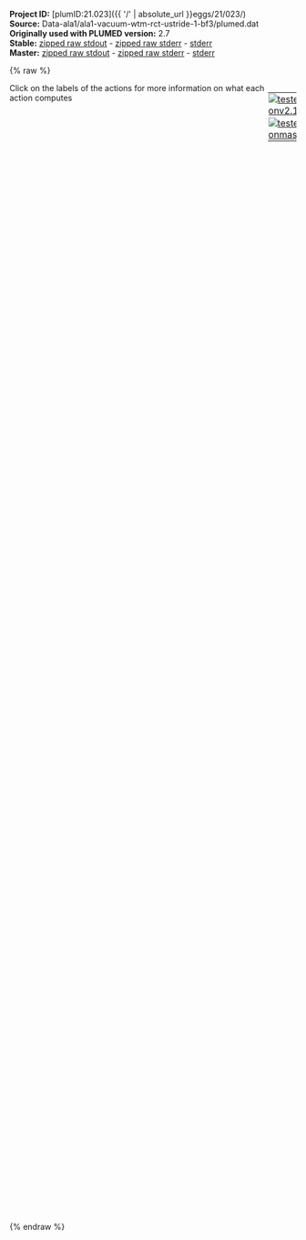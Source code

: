 **Project ID:** [plumID:21.023]({{ '/' | absolute_url }}eggs/21/023/)  
**Source:** Data-ala1/ala1-vacuum-wtm-rct-ustride-1-bf3/plumed.dat  
**Originally used with PLUMED version:** 2.7  
**Stable:** [zipped raw stdout](plumed.dat.plumed.stdout.txt.zip) - [zipped raw stderr](plumed.dat.plumed.stderr.txt.zip) - [stderr](plumed.dat.plumed.stderr)  
**Master:** [zipped raw stdout](plumed.dat.plumed_master.stdout.txt.zip) - [zipped raw stderr](plumed.dat.plumed_master.stderr.txt.zip) - [stderr](plumed.dat.plumed_master.stderr)  

{% raw %}
<div style="width: 100%; float:left">
<div style="width: 90%; float:left" id="value_details_data/Data-ala1/ala1-vacuum-wtm-rct-ustride-1-bf3/plumed.dat"> Click on the labels of the actions for more information on what each action computes </div>
<div style="width: 10%; float:left"><table><tr><td style="padding:1px"><a href="plumed.dat.plumed.stderr"><img src="https://img.shields.io/badge/v2.10-passing-green.svg" alt="tested onv2.10" /></a></td></tr><tr><td style="padding:1px"><a href="plumed.dat.plumed_master.stderr"><img src="https://img.shields.io/badge/master-passing-green.svg" alt="tested onmaster" /></a></td></tr></table></div></div>
<pre style="width=97%;">
<b name="data/Data-ala1/ala1-vacuum-wtm-rct-ustride-1-bf3/plumed.datenergy" onclick='showPath("data/Data-ala1/ala1-vacuum-wtm-rct-ustride-1-bf3/plumed.dat","data/Data-ala1/ala1-vacuum-wtm-rct-ustride-1-bf3/plumed.datenergy","data/Data-ala1/ala1-vacuum-wtm-rct-ustride-1-bf3/plumed.datenergy","black")'>energy</b><span style="display:none;" id="data/Data-ala1/ala1-vacuum-wtm-rct-ustride-1-bf3/plumed.datenergy">The ENERGY action with label <b>energy</b> calculates the following quantities:<table  align="center" frame="void" width="95%" cellpadding="5%"><tr><td width="5%"><b> Quantity </b>  </td><td width="5%"><b> Type </b>  </td><td><b> Description </b> </td></tr><tr><td width="5%">energy</td><td width="5%"><font color="black">scalar</font></td><td>the internal energy</td></tr></table></span>:   <span class="plumedtooltip" style="color:green">ENERGY<span class="right">Calculate the total potential energy of the simulation box. <a href="https://www.plumed.org/doc-master/user-doc/html/_e_n_e_r_g_y.html" style="color:green">More details</a><i></i></span></span>
<b name="data/Data-ala1/ala1-vacuum-wtm-rct-ustride-1-bf3/plumed.datphi" onclick='showPath("data/Data-ala1/ala1-vacuum-wtm-rct-ustride-1-bf3/plumed.dat","data/Data-ala1/ala1-vacuum-wtm-rct-ustride-1-bf3/plumed.datphi","data/Data-ala1/ala1-vacuum-wtm-rct-ustride-1-bf3/plumed.datphi","black")'>phi</b><span style="display:none;" id="data/Data-ala1/ala1-vacuum-wtm-rct-ustride-1-bf3/plumed.datphi">The TORSION action with label <b>phi</b> calculates the following quantities:<table  align="center" frame="void" width="95%" cellpadding="5%"><tr><td width="5%"><b> Quantity </b>  </td><td width="5%"><b> Type </b>  </td><td><b> Description </b> </td></tr><tr><td width="5%">phi</td><td width="5%"><font color="black">scalar</font></td><td>the TORSION involving these atoms</td></tr></table></span>:      <span class="plumedtooltip" style="color:green">TORSION<span class="right">Calculate a torsional angle. <a href="https://www.plumed.org/doc-master/user-doc/html/_t_o_r_s_i_o_n.html" style="color:green">More details</a><i></i></span></span> <span class="plumedtooltip">ATOMS<span class="right">the four atoms involved in the torsional angle<i></i></span></span>=5,7,9,15    <span class="plumedtooltip">NOPBC<span class="right"> ignore the periodic boundary conditions when calculating distances<i></i></span></span>
<b name="data/Data-ala1/ala1-vacuum-wtm-rct-ustride-1-bf3/plumed.datpsi" onclick='showPath("data/Data-ala1/ala1-vacuum-wtm-rct-ustride-1-bf3/plumed.dat","data/Data-ala1/ala1-vacuum-wtm-rct-ustride-1-bf3/plumed.datpsi","data/Data-ala1/ala1-vacuum-wtm-rct-ustride-1-bf3/plumed.datpsi","black")'>psi</b><span style="display:none;" id="data/Data-ala1/ala1-vacuum-wtm-rct-ustride-1-bf3/plumed.datpsi">The TORSION action with label <b>psi</b> calculates the following quantities:<table  align="center" frame="void" width="95%" cellpadding="5%"><tr><td width="5%"><b> Quantity </b>  </td><td width="5%"><b> Type </b>  </td><td><b> Description </b> </td></tr><tr><td width="5%">psi</td><td width="5%"><font color="black">scalar</font></td><td>the TORSION involving these atoms</td></tr></table></span>:      <span class="plumedtooltip" style="color:green">TORSION<span class="right">Calculate a torsional angle. <a href="https://www.plumed.org/doc-master/user-doc/html/_t_o_r_s_i_o_n.html" style="color:green">More details</a><i></i></span></span> <span class="plumedtooltip">ATOMS<span class="right">the four atoms involved in the torsional angle<i></i></span></span>=7,9,15,17   <span class="plumedtooltip">NOPBC<span class="right"> ignore the periodic boundary conditions when calculating distances<i></i></span></span>
<b name="data/Data-ala1/ala1-vacuum-wtm-rct-ustride-1-bf3/plumed.dattheta" onclick='showPath("data/Data-ala1/ala1-vacuum-wtm-rct-ustride-1-bf3/plumed.dat","data/Data-ala1/ala1-vacuum-wtm-rct-ustride-1-bf3/plumed.dattheta","data/Data-ala1/ala1-vacuum-wtm-rct-ustride-1-bf3/plumed.dattheta","black")'>theta</b><span style="display:none;" id="data/Data-ala1/ala1-vacuum-wtm-rct-ustride-1-bf3/plumed.dattheta">The TORSION action with label <b>theta</b> calculates the following quantities:<table  align="center" frame="void" width="95%" cellpadding="5%"><tr><td width="5%"><b> Quantity </b>  </td><td width="5%"><b> Type </b>  </td><td><b> Description </b> </td></tr><tr><td width="5%">theta</td><td width="5%"><font color="black">scalar</font></td><td>the TORSION involving these atoms</td></tr></table></span>:    <span class="plumedtooltip" style="color:green">TORSION<span class="right">Calculate a torsional angle. <a href="https://www.plumed.org/doc-master/user-doc/html/_t_o_r_s_i_o_n.html" style="color:green">More details</a><i></i></span></span> <span class="plumedtooltip">ATOMS<span class="right">the four atoms involved in the torsional angle<i></i></span></span>=6,5,7,9     <span class="plumedtooltip">NOPBC<span class="right"> ignore the periodic boundary conditions when calculating distances<i></i></span></span>
<b name="data/Data-ala1/ala1-vacuum-wtm-rct-ustride-1-bf3/plumed.datd1" onclick='showPath("data/Data-ala1/ala1-vacuum-wtm-rct-ustride-1-bf3/plumed.dat","data/Data-ala1/ala1-vacuum-wtm-rct-ustride-1-bf3/plumed.datd1","data/Data-ala1/ala1-vacuum-wtm-rct-ustride-1-bf3/plumed.datd1","black")'>d1</b><span style="display:none;" id="data/Data-ala1/ala1-vacuum-wtm-rct-ustride-1-bf3/plumed.datd1">The DISTANCE action with label <b>d1</b> calculates the following quantities:<table  align="center" frame="void" width="95%" cellpadding="5%"><tr><td width="5%"><b> Quantity </b>  </td><td width="5%"><b> Type </b>  </td><td><b> Description </b> </td></tr><tr><td width="5%">d1</td><td width="5%"><font color="black">scalar</font></td><td>the DISTANCE between this pair of atoms</td></tr></table></span>:       <span class="plumedtooltip" style="color:green">DISTANCE<span class="right">Calculate the distance between a pair of atoms. <a href="https://www.plumed.org/doc-master/user-doc/html/_d_i_s_t_a_n_c_e.html" style="color:green">More details</a><i></i></span></span> <span class="plumedtooltip">ATOMS<span class="right">the pair of atom that we are calculating the distance between<i></i></span></span>=2,5        <span class="plumedtooltip">NOPBC<span class="right"> ignore the periodic boundary conditions when calculating distances<i></i></span></span>
<b name="data/Data-ala1/ala1-vacuum-wtm-rct-ustride-1-bf3/plumed.datd2" onclick='showPath("data/Data-ala1/ala1-vacuum-wtm-rct-ustride-1-bf3/plumed.dat","data/Data-ala1/ala1-vacuum-wtm-rct-ustride-1-bf3/plumed.datd2","data/Data-ala1/ala1-vacuum-wtm-rct-ustride-1-bf3/plumed.datd2","black")'>d2</b><span style="display:none;" id="data/Data-ala1/ala1-vacuum-wtm-rct-ustride-1-bf3/plumed.datd2">The DISTANCE action with label <b>d2</b> calculates the following quantities:<table  align="center" frame="void" width="95%" cellpadding="5%"><tr><td width="5%"><b> Quantity </b>  </td><td width="5%"><b> Type </b>  </td><td><b> Description </b> </td></tr><tr><td width="5%">d2</td><td width="5%"><font color="black">scalar</font></td><td>the DISTANCE between this pair of atoms</td></tr></table></span>:       <span class="plumedtooltip" style="color:green">DISTANCE<span class="right">Calculate the distance between a pair of atoms. <a href="https://www.plumed.org/doc-master/user-doc/html/_d_i_s_t_a_n_c_e.html" style="color:green">More details</a><i></i></span></span> <span class="plumedtooltip">ATOMS<span class="right">the pair of atom that we are calculating the distance between<i></i></span></span>=2,6        <span class="plumedtooltip">NOPBC<span class="right"> ignore the periodic boundary conditions when calculating distances<i></i></span></span>
<b name="data/Data-ala1/ala1-vacuum-wtm-rct-ustride-1-bf3/plumed.datd3" onclick='showPath("data/Data-ala1/ala1-vacuum-wtm-rct-ustride-1-bf3/plumed.dat","data/Data-ala1/ala1-vacuum-wtm-rct-ustride-1-bf3/plumed.datd3","data/Data-ala1/ala1-vacuum-wtm-rct-ustride-1-bf3/plumed.datd3","black")'>d3</b><span style="display:none;" id="data/Data-ala1/ala1-vacuum-wtm-rct-ustride-1-bf3/plumed.datd3">The DISTANCE action with label <b>d3</b> calculates the following quantities:<table  align="center" frame="void" width="95%" cellpadding="5%"><tr><td width="5%"><b> Quantity </b>  </td><td width="5%"><b> Type </b>  </td><td><b> Description </b> </td></tr><tr><td width="5%">d3</td><td width="5%"><font color="black">scalar</font></td><td>the DISTANCE between this pair of atoms</td></tr></table></span>:       <span class="plumedtooltip" style="color:green">DISTANCE<span class="right">Calculate the distance between a pair of atoms. <a href="https://www.plumed.org/doc-master/user-doc/html/_d_i_s_t_a_n_c_e.html" style="color:green">More details</a><i></i></span></span> <span class="plumedtooltip">ATOMS<span class="right">the pair of atom that we are calculating the distance between<i></i></span></span>=2,7        <span class="plumedtooltip">NOPBC<span class="right"> ignore the periodic boundary conditions when calculating distances<i></i></span></span>
<b name="data/Data-ala1/ala1-vacuum-wtm-rct-ustride-1-bf3/plumed.datd4" onclick='showPath("data/Data-ala1/ala1-vacuum-wtm-rct-ustride-1-bf3/plumed.dat","data/Data-ala1/ala1-vacuum-wtm-rct-ustride-1-bf3/plumed.datd4","data/Data-ala1/ala1-vacuum-wtm-rct-ustride-1-bf3/plumed.datd4","black")'>d4</b><span style="display:none;" id="data/Data-ala1/ala1-vacuum-wtm-rct-ustride-1-bf3/plumed.datd4">The DISTANCE action with label <b>d4</b> calculates the following quantities:<table  align="center" frame="void" width="95%" cellpadding="5%"><tr><td width="5%"><b> Quantity </b>  </td><td width="5%"><b> Type </b>  </td><td><b> Description </b> </td></tr><tr><td width="5%">d4</td><td width="5%"><font color="black">scalar</font></td><td>the DISTANCE between this pair of atoms</td></tr></table></span>:       <span class="plumedtooltip" style="color:green">DISTANCE<span class="right">Calculate the distance between a pair of atoms. <a href="https://www.plumed.org/doc-master/user-doc/html/_d_i_s_t_a_n_c_e.html" style="color:green">More details</a><i></i></span></span> <span class="plumedtooltip">ATOMS<span class="right">the pair of atom that we are calculating the distance between<i></i></span></span>=2,9        <span class="plumedtooltip">NOPBC<span class="right"> ignore the periodic boundary conditions when calculating distances<i></i></span></span>
<b name="data/Data-ala1/ala1-vacuum-wtm-rct-ustride-1-bf3/plumed.datd5" onclick='showPath("data/Data-ala1/ala1-vacuum-wtm-rct-ustride-1-bf3/plumed.dat","data/Data-ala1/ala1-vacuum-wtm-rct-ustride-1-bf3/plumed.datd5","data/Data-ala1/ala1-vacuum-wtm-rct-ustride-1-bf3/plumed.datd5","black")'>d5</b><span style="display:none;" id="data/Data-ala1/ala1-vacuum-wtm-rct-ustride-1-bf3/plumed.datd5">The DISTANCE action with label <b>d5</b> calculates the following quantities:<table  align="center" frame="void" width="95%" cellpadding="5%"><tr><td width="5%"><b> Quantity </b>  </td><td width="5%"><b> Type </b>  </td><td><b> Description </b> </td></tr><tr><td width="5%">d5</td><td width="5%"><font color="black">scalar</font></td><td>the DISTANCE between this pair of atoms</td></tr></table></span>:       <span class="plumedtooltip" style="color:green">DISTANCE<span class="right">Calculate the distance between a pair of atoms. <a href="https://www.plumed.org/doc-master/user-doc/html/_d_i_s_t_a_n_c_e.html" style="color:green">More details</a><i></i></span></span> <span class="plumedtooltip">ATOMS<span class="right">the pair of atom that we are calculating the distance between<i></i></span></span>=2,11       <span class="plumedtooltip">NOPBC<span class="right"> ignore the periodic boundary conditions when calculating distances<i></i></span></span>
<b name="data/Data-ala1/ala1-vacuum-wtm-rct-ustride-1-bf3/plumed.datd6" onclick='showPath("data/Data-ala1/ala1-vacuum-wtm-rct-ustride-1-bf3/plumed.dat","data/Data-ala1/ala1-vacuum-wtm-rct-ustride-1-bf3/plumed.datd6","data/Data-ala1/ala1-vacuum-wtm-rct-ustride-1-bf3/plumed.datd6","black")'>d6</b><span style="display:none;" id="data/Data-ala1/ala1-vacuum-wtm-rct-ustride-1-bf3/plumed.datd6">The DISTANCE action with label <b>d6</b> calculates the following quantities:<table  align="center" frame="void" width="95%" cellpadding="5%"><tr><td width="5%"><b> Quantity </b>  </td><td width="5%"><b> Type </b>  </td><td><b> Description </b> </td></tr><tr><td width="5%">d6</td><td width="5%"><font color="black">scalar</font></td><td>the DISTANCE between this pair of atoms</td></tr></table></span>:       <span class="plumedtooltip" style="color:green">DISTANCE<span class="right">Calculate the distance between a pair of atoms. <a href="https://www.plumed.org/doc-master/user-doc/html/_d_i_s_t_a_n_c_e.html" style="color:green">More details</a><i></i></span></span> <span class="plumedtooltip">ATOMS<span class="right">the pair of atom that we are calculating the distance between<i></i></span></span>=2,15       <span class="plumedtooltip">NOPBC<span class="right"> ignore the periodic boundary conditions when calculating distances<i></i></span></span>
<b name="data/Data-ala1/ala1-vacuum-wtm-rct-ustride-1-bf3/plumed.datd7" onclick='showPath("data/Data-ala1/ala1-vacuum-wtm-rct-ustride-1-bf3/plumed.dat","data/Data-ala1/ala1-vacuum-wtm-rct-ustride-1-bf3/plumed.datd7","data/Data-ala1/ala1-vacuum-wtm-rct-ustride-1-bf3/plumed.datd7","black")'>d7</b><span style="display:none;" id="data/Data-ala1/ala1-vacuum-wtm-rct-ustride-1-bf3/plumed.datd7">The DISTANCE action with label <b>d7</b> calculates the following quantities:<table  align="center" frame="void" width="95%" cellpadding="5%"><tr><td width="5%"><b> Quantity </b>  </td><td width="5%"><b> Type </b>  </td><td><b> Description </b> </td></tr><tr><td width="5%">d7</td><td width="5%"><font color="black">scalar</font></td><td>the DISTANCE between this pair of atoms</td></tr></table></span>:       <span class="plumedtooltip" style="color:green">DISTANCE<span class="right">Calculate the distance between a pair of atoms. <a href="https://www.plumed.org/doc-master/user-doc/html/_d_i_s_t_a_n_c_e.html" style="color:green">More details</a><i></i></span></span> <span class="plumedtooltip">ATOMS<span class="right">the pair of atom that we are calculating the distance between<i></i></span></span>=2,16       <span class="plumedtooltip">NOPBC<span class="right"> ignore the periodic boundary conditions when calculating distances<i></i></span></span>
<b name="data/Data-ala1/ala1-vacuum-wtm-rct-ustride-1-bf3/plumed.datd8" onclick='showPath("data/Data-ala1/ala1-vacuum-wtm-rct-ustride-1-bf3/plumed.dat","data/Data-ala1/ala1-vacuum-wtm-rct-ustride-1-bf3/plumed.datd8","data/Data-ala1/ala1-vacuum-wtm-rct-ustride-1-bf3/plumed.datd8","black")'>d8</b><span style="display:none;" id="data/Data-ala1/ala1-vacuum-wtm-rct-ustride-1-bf3/plumed.datd8">The DISTANCE action with label <b>d8</b> calculates the following quantities:<table  align="center" frame="void" width="95%" cellpadding="5%"><tr><td width="5%"><b> Quantity </b>  </td><td width="5%"><b> Type </b>  </td><td><b> Description </b> </td></tr><tr><td width="5%">d8</td><td width="5%"><font color="black">scalar</font></td><td>the DISTANCE between this pair of atoms</td></tr></table></span>:       <span class="plumedtooltip" style="color:green">DISTANCE<span class="right">Calculate the distance between a pair of atoms. <a href="https://www.plumed.org/doc-master/user-doc/html/_d_i_s_t_a_n_c_e.html" style="color:green">More details</a><i></i></span></span> <span class="plumedtooltip">ATOMS<span class="right">the pair of atom that we are calculating the distance between<i></i></span></span>=2,17       <span class="plumedtooltip">NOPBC<span class="right"> ignore the periodic boundary conditions when calculating distances<i></i></span></span>
<b name="data/Data-ala1/ala1-vacuum-wtm-rct-ustride-1-bf3/plumed.datd9" onclick='showPath("data/Data-ala1/ala1-vacuum-wtm-rct-ustride-1-bf3/plumed.dat","data/Data-ala1/ala1-vacuum-wtm-rct-ustride-1-bf3/plumed.datd9","data/Data-ala1/ala1-vacuum-wtm-rct-ustride-1-bf3/plumed.datd9","black")'>d9</b><span style="display:none;" id="data/Data-ala1/ala1-vacuum-wtm-rct-ustride-1-bf3/plumed.datd9">The DISTANCE action with label <b>d9</b> calculates the following quantities:<table  align="center" frame="void" width="95%" cellpadding="5%"><tr><td width="5%"><b> Quantity </b>  </td><td width="5%"><b> Type </b>  </td><td><b> Description </b> </td></tr><tr><td width="5%">d9</td><td width="5%"><font color="black">scalar</font></td><td>the DISTANCE between this pair of atoms</td></tr></table></span>:       <span class="plumedtooltip" style="color:green">DISTANCE<span class="right">Calculate the distance between a pair of atoms. <a href="https://www.plumed.org/doc-master/user-doc/html/_d_i_s_t_a_n_c_e.html" style="color:green">More details</a><i></i></span></span> <span class="plumedtooltip">ATOMS<span class="right">the pair of atom that we are calculating the distance between<i></i></span></span>=2,19       <span class="plumedtooltip">NOPBC<span class="right"> ignore the periodic boundary conditions when calculating distances<i></i></span></span>
<b name="data/Data-ala1/ala1-vacuum-wtm-rct-ustride-1-bf3/plumed.datd10" onclick='showPath("data/Data-ala1/ala1-vacuum-wtm-rct-ustride-1-bf3/plumed.dat","data/Data-ala1/ala1-vacuum-wtm-rct-ustride-1-bf3/plumed.datd10","data/Data-ala1/ala1-vacuum-wtm-rct-ustride-1-bf3/plumed.datd10","black")'>d10</b><span style="display:none;" id="data/Data-ala1/ala1-vacuum-wtm-rct-ustride-1-bf3/plumed.datd10">The DISTANCE action with label <b>d10</b> calculates the following quantities:<table  align="center" frame="void" width="95%" cellpadding="5%"><tr><td width="5%"><b> Quantity </b>  </td><td width="5%"><b> Type </b>  </td><td><b> Description </b> </td></tr><tr><td width="5%">d10</td><td width="5%"><font color="black">scalar</font></td><td>the DISTANCE between this pair of atoms</td></tr></table></span>:      <span class="plumedtooltip" style="color:green">DISTANCE<span class="right">Calculate the distance between a pair of atoms. <a href="https://www.plumed.org/doc-master/user-doc/html/_d_i_s_t_a_n_c_e.html" style="color:green">More details</a><i></i></span></span> <span class="plumedtooltip">ATOMS<span class="right">the pair of atom that we are calculating the distance between<i></i></span></span>=5,6        <span class="plumedtooltip">NOPBC<span class="right"> ignore the periodic boundary conditions when calculating distances<i></i></span></span>
<b name="data/Data-ala1/ala1-vacuum-wtm-rct-ustride-1-bf3/plumed.datd11" onclick='showPath("data/Data-ala1/ala1-vacuum-wtm-rct-ustride-1-bf3/plumed.dat","data/Data-ala1/ala1-vacuum-wtm-rct-ustride-1-bf3/plumed.datd11","data/Data-ala1/ala1-vacuum-wtm-rct-ustride-1-bf3/plumed.datd11","black")'>d11</b><span style="display:none;" id="data/Data-ala1/ala1-vacuum-wtm-rct-ustride-1-bf3/plumed.datd11">The DISTANCE action with label <b>d11</b> calculates the following quantities:<table  align="center" frame="void" width="95%" cellpadding="5%"><tr><td width="5%"><b> Quantity </b>  </td><td width="5%"><b> Type </b>  </td><td><b> Description </b> </td></tr><tr><td width="5%">d11</td><td width="5%"><font color="black">scalar</font></td><td>the DISTANCE between this pair of atoms</td></tr></table></span>:      <span class="plumedtooltip" style="color:green">DISTANCE<span class="right">Calculate the distance between a pair of atoms. <a href="https://www.plumed.org/doc-master/user-doc/html/_d_i_s_t_a_n_c_e.html" style="color:green">More details</a><i></i></span></span> <span class="plumedtooltip">ATOMS<span class="right">the pair of atom that we are calculating the distance between<i></i></span></span>=5,7        <span class="plumedtooltip">NOPBC<span class="right"> ignore the periodic boundary conditions when calculating distances<i></i></span></span>
<b name="data/Data-ala1/ala1-vacuum-wtm-rct-ustride-1-bf3/plumed.datd12" onclick='showPath("data/Data-ala1/ala1-vacuum-wtm-rct-ustride-1-bf3/plumed.dat","data/Data-ala1/ala1-vacuum-wtm-rct-ustride-1-bf3/plumed.datd12","data/Data-ala1/ala1-vacuum-wtm-rct-ustride-1-bf3/plumed.datd12","black")'>d12</b><span style="display:none;" id="data/Data-ala1/ala1-vacuum-wtm-rct-ustride-1-bf3/plumed.datd12">The DISTANCE action with label <b>d12</b> calculates the following quantities:<table  align="center" frame="void" width="95%" cellpadding="5%"><tr><td width="5%"><b> Quantity </b>  </td><td width="5%"><b> Type </b>  </td><td><b> Description </b> </td></tr><tr><td width="5%">d12</td><td width="5%"><font color="black">scalar</font></td><td>the DISTANCE between this pair of atoms</td></tr></table></span>:      <span class="plumedtooltip" style="color:green">DISTANCE<span class="right">Calculate the distance between a pair of atoms. <a href="https://www.plumed.org/doc-master/user-doc/html/_d_i_s_t_a_n_c_e.html" style="color:green">More details</a><i></i></span></span> <span class="plumedtooltip">ATOMS<span class="right">the pair of atom that we are calculating the distance between<i></i></span></span>=5,9        <span class="plumedtooltip">NOPBC<span class="right"> ignore the periodic boundary conditions when calculating distances<i></i></span></span>
<b name="data/Data-ala1/ala1-vacuum-wtm-rct-ustride-1-bf3/plumed.datd13" onclick='showPath("data/Data-ala1/ala1-vacuum-wtm-rct-ustride-1-bf3/plumed.dat","data/Data-ala1/ala1-vacuum-wtm-rct-ustride-1-bf3/plumed.datd13","data/Data-ala1/ala1-vacuum-wtm-rct-ustride-1-bf3/plumed.datd13","black")'>d13</b><span style="display:none;" id="data/Data-ala1/ala1-vacuum-wtm-rct-ustride-1-bf3/plumed.datd13">The DISTANCE action with label <b>d13</b> calculates the following quantities:<table  align="center" frame="void" width="95%" cellpadding="5%"><tr><td width="5%"><b> Quantity </b>  </td><td width="5%"><b> Type </b>  </td><td><b> Description </b> </td></tr><tr><td width="5%">d13</td><td width="5%"><font color="black">scalar</font></td><td>the DISTANCE between this pair of atoms</td></tr></table></span>:      <span class="plumedtooltip" style="color:green">DISTANCE<span class="right">Calculate the distance between a pair of atoms. <a href="https://www.plumed.org/doc-master/user-doc/html/_d_i_s_t_a_n_c_e.html" style="color:green">More details</a><i></i></span></span> <span class="plumedtooltip">ATOMS<span class="right">the pair of atom that we are calculating the distance between<i></i></span></span>=5,11       <span class="plumedtooltip">NOPBC<span class="right"> ignore the periodic boundary conditions when calculating distances<i></i></span></span>
<b name="data/Data-ala1/ala1-vacuum-wtm-rct-ustride-1-bf3/plumed.datd14" onclick='showPath("data/Data-ala1/ala1-vacuum-wtm-rct-ustride-1-bf3/plumed.dat","data/Data-ala1/ala1-vacuum-wtm-rct-ustride-1-bf3/plumed.datd14","data/Data-ala1/ala1-vacuum-wtm-rct-ustride-1-bf3/plumed.datd14","black")'>d14</b><span style="display:none;" id="data/Data-ala1/ala1-vacuum-wtm-rct-ustride-1-bf3/plumed.datd14">The DISTANCE action with label <b>d14</b> calculates the following quantities:<table  align="center" frame="void" width="95%" cellpadding="5%"><tr><td width="5%"><b> Quantity </b>  </td><td width="5%"><b> Type </b>  </td><td><b> Description </b> </td></tr><tr><td width="5%">d14</td><td width="5%"><font color="black">scalar</font></td><td>the DISTANCE between this pair of atoms</td></tr></table></span>:      <span class="plumedtooltip" style="color:green">DISTANCE<span class="right">Calculate the distance between a pair of atoms. <a href="https://www.plumed.org/doc-master/user-doc/html/_d_i_s_t_a_n_c_e.html" style="color:green">More details</a><i></i></span></span> <span class="plumedtooltip">ATOMS<span class="right">the pair of atom that we are calculating the distance between<i></i></span></span>=5,15       <span class="plumedtooltip">NOPBC<span class="right"> ignore the periodic boundary conditions when calculating distances<i></i></span></span>
<b name="data/Data-ala1/ala1-vacuum-wtm-rct-ustride-1-bf3/plumed.datd15" onclick='showPath("data/Data-ala1/ala1-vacuum-wtm-rct-ustride-1-bf3/plumed.dat","data/Data-ala1/ala1-vacuum-wtm-rct-ustride-1-bf3/plumed.datd15","data/Data-ala1/ala1-vacuum-wtm-rct-ustride-1-bf3/plumed.datd15","black")'>d15</b><span style="display:none;" id="data/Data-ala1/ala1-vacuum-wtm-rct-ustride-1-bf3/plumed.datd15">The DISTANCE action with label <b>d15</b> calculates the following quantities:<table  align="center" frame="void" width="95%" cellpadding="5%"><tr><td width="5%"><b> Quantity </b>  </td><td width="5%"><b> Type </b>  </td><td><b> Description </b> </td></tr><tr><td width="5%">d15</td><td width="5%"><font color="black">scalar</font></td><td>the DISTANCE between this pair of atoms</td></tr></table></span>:      <span class="plumedtooltip" style="color:green">DISTANCE<span class="right">Calculate the distance between a pair of atoms. <a href="https://www.plumed.org/doc-master/user-doc/html/_d_i_s_t_a_n_c_e.html" style="color:green">More details</a><i></i></span></span> <span class="plumedtooltip">ATOMS<span class="right">the pair of atom that we are calculating the distance between<i></i></span></span>=5,16       <span class="plumedtooltip">NOPBC<span class="right"> ignore the periodic boundary conditions when calculating distances<i></i></span></span>
<b name="data/Data-ala1/ala1-vacuum-wtm-rct-ustride-1-bf3/plumed.datd16" onclick='showPath("data/Data-ala1/ala1-vacuum-wtm-rct-ustride-1-bf3/plumed.dat","data/Data-ala1/ala1-vacuum-wtm-rct-ustride-1-bf3/plumed.datd16","data/Data-ala1/ala1-vacuum-wtm-rct-ustride-1-bf3/plumed.datd16","black")'>d16</b><span style="display:none;" id="data/Data-ala1/ala1-vacuum-wtm-rct-ustride-1-bf3/plumed.datd16">The DISTANCE action with label <b>d16</b> calculates the following quantities:<table  align="center" frame="void" width="95%" cellpadding="5%"><tr><td width="5%"><b> Quantity </b>  </td><td width="5%"><b> Type </b>  </td><td><b> Description </b> </td></tr><tr><td width="5%">d16</td><td width="5%"><font color="black">scalar</font></td><td>the DISTANCE between this pair of atoms</td></tr></table></span>:      <span class="plumedtooltip" style="color:green">DISTANCE<span class="right">Calculate the distance between a pair of atoms. <a href="https://www.plumed.org/doc-master/user-doc/html/_d_i_s_t_a_n_c_e.html" style="color:green">More details</a><i></i></span></span> <span class="plumedtooltip">ATOMS<span class="right">the pair of atom that we are calculating the distance between<i></i></span></span>=5,17       <span class="plumedtooltip">NOPBC<span class="right"> ignore the periodic boundary conditions when calculating distances<i></i></span></span>
<b name="data/Data-ala1/ala1-vacuum-wtm-rct-ustride-1-bf3/plumed.datd17" onclick='showPath("data/Data-ala1/ala1-vacuum-wtm-rct-ustride-1-bf3/plumed.dat","data/Data-ala1/ala1-vacuum-wtm-rct-ustride-1-bf3/plumed.datd17","data/Data-ala1/ala1-vacuum-wtm-rct-ustride-1-bf3/plumed.datd17","black")'>d17</b><span style="display:none;" id="data/Data-ala1/ala1-vacuum-wtm-rct-ustride-1-bf3/plumed.datd17">The DISTANCE action with label <b>d17</b> calculates the following quantities:<table  align="center" frame="void" width="95%" cellpadding="5%"><tr><td width="5%"><b> Quantity </b>  </td><td width="5%"><b> Type </b>  </td><td><b> Description </b> </td></tr><tr><td width="5%">d17</td><td width="5%"><font color="black">scalar</font></td><td>the DISTANCE between this pair of atoms</td></tr></table></span>:      <span class="plumedtooltip" style="color:green">DISTANCE<span class="right">Calculate the distance between a pair of atoms. <a href="https://www.plumed.org/doc-master/user-doc/html/_d_i_s_t_a_n_c_e.html" style="color:green">More details</a><i></i></span></span> <span class="plumedtooltip">ATOMS<span class="right">the pair of atom that we are calculating the distance between<i></i></span></span>=5,19       <span class="plumedtooltip">NOPBC<span class="right"> ignore the periodic boundary conditions when calculating distances<i></i></span></span>
<b name="data/Data-ala1/ala1-vacuum-wtm-rct-ustride-1-bf3/plumed.datd18" onclick='showPath("data/Data-ala1/ala1-vacuum-wtm-rct-ustride-1-bf3/plumed.dat","data/Data-ala1/ala1-vacuum-wtm-rct-ustride-1-bf3/plumed.datd18","data/Data-ala1/ala1-vacuum-wtm-rct-ustride-1-bf3/plumed.datd18","black")'>d18</b><span style="display:none;" id="data/Data-ala1/ala1-vacuum-wtm-rct-ustride-1-bf3/plumed.datd18">The DISTANCE action with label <b>d18</b> calculates the following quantities:<table  align="center" frame="void" width="95%" cellpadding="5%"><tr><td width="5%"><b> Quantity </b>  </td><td width="5%"><b> Type </b>  </td><td><b> Description </b> </td></tr><tr><td width="5%">d18</td><td width="5%"><font color="black">scalar</font></td><td>the DISTANCE between this pair of atoms</td></tr></table></span>:      <span class="plumedtooltip" style="color:green">DISTANCE<span class="right">Calculate the distance between a pair of atoms. <a href="https://www.plumed.org/doc-master/user-doc/html/_d_i_s_t_a_n_c_e.html" style="color:green">More details</a><i></i></span></span> <span class="plumedtooltip">ATOMS<span class="right">the pair of atom that we are calculating the distance between<i></i></span></span>=6,7        <span class="plumedtooltip">NOPBC<span class="right"> ignore the periodic boundary conditions when calculating distances<i></i></span></span>
<b name="data/Data-ala1/ala1-vacuum-wtm-rct-ustride-1-bf3/plumed.datd19" onclick='showPath("data/Data-ala1/ala1-vacuum-wtm-rct-ustride-1-bf3/plumed.dat","data/Data-ala1/ala1-vacuum-wtm-rct-ustride-1-bf3/plumed.datd19","data/Data-ala1/ala1-vacuum-wtm-rct-ustride-1-bf3/plumed.datd19","black")'>d19</b><span style="display:none;" id="data/Data-ala1/ala1-vacuum-wtm-rct-ustride-1-bf3/plumed.datd19">The DISTANCE action with label <b>d19</b> calculates the following quantities:<table  align="center" frame="void" width="95%" cellpadding="5%"><tr><td width="5%"><b> Quantity </b>  </td><td width="5%"><b> Type </b>  </td><td><b> Description </b> </td></tr><tr><td width="5%">d19</td><td width="5%"><font color="black">scalar</font></td><td>the DISTANCE between this pair of atoms</td></tr></table></span>:      <span class="plumedtooltip" style="color:green">DISTANCE<span class="right">Calculate the distance between a pair of atoms. <a href="https://www.plumed.org/doc-master/user-doc/html/_d_i_s_t_a_n_c_e.html" style="color:green">More details</a><i></i></span></span> <span class="plumedtooltip">ATOMS<span class="right">the pair of atom that we are calculating the distance between<i></i></span></span>=6,9        <span class="plumedtooltip">NOPBC<span class="right"> ignore the periodic boundary conditions when calculating distances<i></i></span></span>
<b name="data/Data-ala1/ala1-vacuum-wtm-rct-ustride-1-bf3/plumed.datd20" onclick='showPath("data/Data-ala1/ala1-vacuum-wtm-rct-ustride-1-bf3/plumed.dat","data/Data-ala1/ala1-vacuum-wtm-rct-ustride-1-bf3/plumed.datd20","data/Data-ala1/ala1-vacuum-wtm-rct-ustride-1-bf3/plumed.datd20","black")'>d20</b><span style="display:none;" id="data/Data-ala1/ala1-vacuum-wtm-rct-ustride-1-bf3/plumed.datd20">The DISTANCE action with label <b>d20</b> calculates the following quantities:<table  align="center" frame="void" width="95%" cellpadding="5%"><tr><td width="5%"><b> Quantity </b>  </td><td width="5%"><b> Type </b>  </td><td><b> Description </b> </td></tr><tr><td width="5%">d20</td><td width="5%"><font color="black">scalar</font></td><td>the DISTANCE between this pair of atoms</td></tr></table></span>:      <span class="plumedtooltip" style="color:green">DISTANCE<span class="right">Calculate the distance between a pair of atoms. <a href="https://www.plumed.org/doc-master/user-doc/html/_d_i_s_t_a_n_c_e.html" style="color:green">More details</a><i></i></span></span> <span class="plumedtooltip">ATOMS<span class="right">the pair of atom that we are calculating the distance between<i></i></span></span>=6,11       <span class="plumedtooltip">NOPBC<span class="right"> ignore the periodic boundary conditions when calculating distances<i></i></span></span>
<b name="data/Data-ala1/ala1-vacuum-wtm-rct-ustride-1-bf3/plumed.datd21" onclick='showPath("data/Data-ala1/ala1-vacuum-wtm-rct-ustride-1-bf3/plumed.dat","data/Data-ala1/ala1-vacuum-wtm-rct-ustride-1-bf3/plumed.datd21","data/Data-ala1/ala1-vacuum-wtm-rct-ustride-1-bf3/plumed.datd21","black")'>d21</b><span style="display:none;" id="data/Data-ala1/ala1-vacuum-wtm-rct-ustride-1-bf3/plumed.datd21">The DISTANCE action with label <b>d21</b> calculates the following quantities:<table  align="center" frame="void" width="95%" cellpadding="5%"><tr><td width="5%"><b> Quantity </b>  </td><td width="5%"><b> Type </b>  </td><td><b> Description </b> </td></tr><tr><td width="5%">d21</td><td width="5%"><font color="black">scalar</font></td><td>the DISTANCE between this pair of atoms</td></tr></table></span>:      <span class="plumedtooltip" style="color:green">DISTANCE<span class="right">Calculate the distance between a pair of atoms. <a href="https://www.plumed.org/doc-master/user-doc/html/_d_i_s_t_a_n_c_e.html" style="color:green">More details</a><i></i></span></span> <span class="plumedtooltip">ATOMS<span class="right">the pair of atom that we are calculating the distance between<i></i></span></span>=6,15       <span class="plumedtooltip">NOPBC<span class="right"> ignore the periodic boundary conditions when calculating distances<i></i></span></span>
<b name="data/Data-ala1/ala1-vacuum-wtm-rct-ustride-1-bf3/plumed.datd22" onclick='showPath("data/Data-ala1/ala1-vacuum-wtm-rct-ustride-1-bf3/plumed.dat","data/Data-ala1/ala1-vacuum-wtm-rct-ustride-1-bf3/plumed.datd22","data/Data-ala1/ala1-vacuum-wtm-rct-ustride-1-bf3/plumed.datd22","black")'>d22</b><span style="display:none;" id="data/Data-ala1/ala1-vacuum-wtm-rct-ustride-1-bf3/plumed.datd22">The DISTANCE action with label <b>d22</b> calculates the following quantities:<table  align="center" frame="void" width="95%" cellpadding="5%"><tr><td width="5%"><b> Quantity </b>  </td><td width="5%"><b> Type </b>  </td><td><b> Description </b> </td></tr><tr><td width="5%">d22</td><td width="5%"><font color="black">scalar</font></td><td>the DISTANCE between this pair of atoms</td></tr></table></span>:      <span class="plumedtooltip" style="color:green">DISTANCE<span class="right">Calculate the distance between a pair of atoms. <a href="https://www.plumed.org/doc-master/user-doc/html/_d_i_s_t_a_n_c_e.html" style="color:green">More details</a><i></i></span></span> <span class="plumedtooltip">ATOMS<span class="right">the pair of atom that we are calculating the distance between<i></i></span></span>=6,16       <span class="plumedtooltip">NOPBC<span class="right"> ignore the periodic boundary conditions when calculating distances<i></i></span></span>
<b name="data/Data-ala1/ala1-vacuum-wtm-rct-ustride-1-bf3/plumed.datd23" onclick='showPath("data/Data-ala1/ala1-vacuum-wtm-rct-ustride-1-bf3/plumed.dat","data/Data-ala1/ala1-vacuum-wtm-rct-ustride-1-bf3/plumed.datd23","data/Data-ala1/ala1-vacuum-wtm-rct-ustride-1-bf3/plumed.datd23","black")'>d23</b><span style="display:none;" id="data/Data-ala1/ala1-vacuum-wtm-rct-ustride-1-bf3/plumed.datd23">The DISTANCE action with label <b>d23</b> calculates the following quantities:<table  align="center" frame="void" width="95%" cellpadding="5%"><tr><td width="5%"><b> Quantity </b>  </td><td width="5%"><b> Type </b>  </td><td><b> Description </b> </td></tr><tr><td width="5%">d23</td><td width="5%"><font color="black">scalar</font></td><td>the DISTANCE between this pair of atoms</td></tr></table></span>:      <span class="plumedtooltip" style="color:green">DISTANCE<span class="right">Calculate the distance between a pair of atoms. <a href="https://www.plumed.org/doc-master/user-doc/html/_d_i_s_t_a_n_c_e.html" style="color:green">More details</a><i></i></span></span> <span class="plumedtooltip">ATOMS<span class="right">the pair of atom that we are calculating the distance between<i></i></span></span>=6,17       <span class="plumedtooltip">NOPBC<span class="right"> ignore the periodic boundary conditions when calculating distances<i></i></span></span>
<b name="data/Data-ala1/ala1-vacuum-wtm-rct-ustride-1-bf3/plumed.datd24" onclick='showPath("data/Data-ala1/ala1-vacuum-wtm-rct-ustride-1-bf3/plumed.dat","data/Data-ala1/ala1-vacuum-wtm-rct-ustride-1-bf3/plumed.datd24","data/Data-ala1/ala1-vacuum-wtm-rct-ustride-1-bf3/plumed.datd24","black")'>d24</b><span style="display:none;" id="data/Data-ala1/ala1-vacuum-wtm-rct-ustride-1-bf3/plumed.datd24">The DISTANCE action with label <b>d24</b> calculates the following quantities:<table  align="center" frame="void" width="95%" cellpadding="5%"><tr><td width="5%"><b> Quantity </b>  </td><td width="5%"><b> Type </b>  </td><td><b> Description </b> </td></tr><tr><td width="5%">d24</td><td width="5%"><font color="black">scalar</font></td><td>the DISTANCE between this pair of atoms</td></tr></table></span>:      <span class="plumedtooltip" style="color:green">DISTANCE<span class="right">Calculate the distance between a pair of atoms. <a href="https://www.plumed.org/doc-master/user-doc/html/_d_i_s_t_a_n_c_e.html" style="color:green">More details</a><i></i></span></span> <span class="plumedtooltip">ATOMS<span class="right">the pair of atom that we are calculating the distance between<i></i></span></span>=6,19       <span class="plumedtooltip">NOPBC<span class="right"> ignore the periodic boundary conditions when calculating distances<i></i></span></span>
<b name="data/Data-ala1/ala1-vacuum-wtm-rct-ustride-1-bf3/plumed.datd25" onclick='showPath("data/Data-ala1/ala1-vacuum-wtm-rct-ustride-1-bf3/plumed.dat","data/Data-ala1/ala1-vacuum-wtm-rct-ustride-1-bf3/plumed.datd25","data/Data-ala1/ala1-vacuum-wtm-rct-ustride-1-bf3/plumed.datd25","black")'>d25</b><span style="display:none;" id="data/Data-ala1/ala1-vacuum-wtm-rct-ustride-1-bf3/plumed.datd25">The DISTANCE action with label <b>d25</b> calculates the following quantities:<table  align="center" frame="void" width="95%" cellpadding="5%"><tr><td width="5%"><b> Quantity </b>  </td><td width="5%"><b> Type </b>  </td><td><b> Description </b> </td></tr><tr><td width="5%">d25</td><td width="5%"><font color="black">scalar</font></td><td>the DISTANCE between this pair of atoms</td></tr></table></span>:      <span class="plumedtooltip" style="color:green">DISTANCE<span class="right">Calculate the distance between a pair of atoms. <a href="https://www.plumed.org/doc-master/user-doc/html/_d_i_s_t_a_n_c_e.html" style="color:green">More details</a><i></i></span></span> <span class="plumedtooltip">ATOMS<span class="right">the pair of atom that we are calculating the distance between<i></i></span></span>=7,9        <span class="plumedtooltip">NOPBC<span class="right"> ignore the periodic boundary conditions when calculating distances<i></i></span></span>
<b name="data/Data-ala1/ala1-vacuum-wtm-rct-ustride-1-bf3/plumed.datd26" onclick='showPath("data/Data-ala1/ala1-vacuum-wtm-rct-ustride-1-bf3/plumed.dat","data/Data-ala1/ala1-vacuum-wtm-rct-ustride-1-bf3/plumed.datd26","data/Data-ala1/ala1-vacuum-wtm-rct-ustride-1-bf3/plumed.datd26","black")'>d26</b><span style="display:none;" id="data/Data-ala1/ala1-vacuum-wtm-rct-ustride-1-bf3/plumed.datd26">The DISTANCE action with label <b>d26</b> calculates the following quantities:<table  align="center" frame="void" width="95%" cellpadding="5%"><tr><td width="5%"><b> Quantity </b>  </td><td width="5%"><b> Type </b>  </td><td><b> Description </b> </td></tr><tr><td width="5%">d26</td><td width="5%"><font color="black">scalar</font></td><td>the DISTANCE between this pair of atoms</td></tr></table></span>:      <span class="plumedtooltip" style="color:green">DISTANCE<span class="right">Calculate the distance between a pair of atoms. <a href="https://www.plumed.org/doc-master/user-doc/html/_d_i_s_t_a_n_c_e.html" style="color:green">More details</a><i></i></span></span> <span class="plumedtooltip">ATOMS<span class="right">the pair of atom that we are calculating the distance between<i></i></span></span>=7,11       <span class="plumedtooltip">NOPBC<span class="right"> ignore the periodic boundary conditions when calculating distances<i></i></span></span>
<b name="data/Data-ala1/ala1-vacuum-wtm-rct-ustride-1-bf3/plumed.datd27" onclick='showPath("data/Data-ala1/ala1-vacuum-wtm-rct-ustride-1-bf3/plumed.dat","data/Data-ala1/ala1-vacuum-wtm-rct-ustride-1-bf3/plumed.datd27","data/Data-ala1/ala1-vacuum-wtm-rct-ustride-1-bf3/plumed.datd27","black")'>d27</b><span style="display:none;" id="data/Data-ala1/ala1-vacuum-wtm-rct-ustride-1-bf3/plumed.datd27">The DISTANCE action with label <b>d27</b> calculates the following quantities:<table  align="center" frame="void" width="95%" cellpadding="5%"><tr><td width="5%"><b> Quantity </b>  </td><td width="5%"><b> Type </b>  </td><td><b> Description </b> </td></tr><tr><td width="5%">d27</td><td width="5%"><font color="black">scalar</font></td><td>the DISTANCE between this pair of atoms</td></tr></table></span>:      <span class="plumedtooltip" style="color:green">DISTANCE<span class="right">Calculate the distance between a pair of atoms. <a href="https://www.plumed.org/doc-master/user-doc/html/_d_i_s_t_a_n_c_e.html" style="color:green">More details</a><i></i></span></span> <span class="plumedtooltip">ATOMS<span class="right">the pair of atom that we are calculating the distance between<i></i></span></span>=7,15       <span class="plumedtooltip">NOPBC<span class="right"> ignore the periodic boundary conditions when calculating distances<i></i></span></span>
<b name="data/Data-ala1/ala1-vacuum-wtm-rct-ustride-1-bf3/plumed.datd28" onclick='showPath("data/Data-ala1/ala1-vacuum-wtm-rct-ustride-1-bf3/plumed.dat","data/Data-ala1/ala1-vacuum-wtm-rct-ustride-1-bf3/plumed.datd28","data/Data-ala1/ala1-vacuum-wtm-rct-ustride-1-bf3/plumed.datd28","black")'>d28</b><span style="display:none;" id="data/Data-ala1/ala1-vacuum-wtm-rct-ustride-1-bf3/plumed.datd28">The DISTANCE action with label <b>d28</b> calculates the following quantities:<table  align="center" frame="void" width="95%" cellpadding="5%"><tr><td width="5%"><b> Quantity </b>  </td><td width="5%"><b> Type </b>  </td><td><b> Description </b> </td></tr><tr><td width="5%">d28</td><td width="5%"><font color="black">scalar</font></td><td>the DISTANCE between this pair of atoms</td></tr></table></span>:      <span class="plumedtooltip" style="color:green">DISTANCE<span class="right">Calculate the distance between a pair of atoms. <a href="https://www.plumed.org/doc-master/user-doc/html/_d_i_s_t_a_n_c_e.html" style="color:green">More details</a><i></i></span></span> <span class="plumedtooltip">ATOMS<span class="right">the pair of atom that we are calculating the distance between<i></i></span></span>=7,16       <span class="plumedtooltip">NOPBC<span class="right"> ignore the periodic boundary conditions when calculating distances<i></i></span></span>
<b name="data/Data-ala1/ala1-vacuum-wtm-rct-ustride-1-bf3/plumed.datd29" onclick='showPath("data/Data-ala1/ala1-vacuum-wtm-rct-ustride-1-bf3/plumed.dat","data/Data-ala1/ala1-vacuum-wtm-rct-ustride-1-bf3/plumed.datd29","data/Data-ala1/ala1-vacuum-wtm-rct-ustride-1-bf3/plumed.datd29","black")'>d29</b><span style="display:none;" id="data/Data-ala1/ala1-vacuum-wtm-rct-ustride-1-bf3/plumed.datd29">The DISTANCE action with label <b>d29</b> calculates the following quantities:<table  align="center" frame="void" width="95%" cellpadding="5%"><tr><td width="5%"><b> Quantity </b>  </td><td width="5%"><b> Type </b>  </td><td><b> Description </b> </td></tr><tr><td width="5%">d29</td><td width="5%"><font color="black">scalar</font></td><td>the DISTANCE between this pair of atoms</td></tr></table></span>:      <span class="plumedtooltip" style="color:green">DISTANCE<span class="right">Calculate the distance between a pair of atoms. <a href="https://www.plumed.org/doc-master/user-doc/html/_d_i_s_t_a_n_c_e.html" style="color:green">More details</a><i></i></span></span> <span class="plumedtooltip">ATOMS<span class="right">the pair of atom that we are calculating the distance between<i></i></span></span>=7,17       <span class="plumedtooltip">NOPBC<span class="right"> ignore the periodic boundary conditions when calculating distances<i></i></span></span>
<b name="data/Data-ala1/ala1-vacuum-wtm-rct-ustride-1-bf3/plumed.datd30" onclick='showPath("data/Data-ala1/ala1-vacuum-wtm-rct-ustride-1-bf3/plumed.dat","data/Data-ala1/ala1-vacuum-wtm-rct-ustride-1-bf3/plumed.datd30","data/Data-ala1/ala1-vacuum-wtm-rct-ustride-1-bf3/plumed.datd30","black")'>d30</b><span style="display:none;" id="data/Data-ala1/ala1-vacuum-wtm-rct-ustride-1-bf3/plumed.datd30">The DISTANCE action with label <b>d30</b> calculates the following quantities:<table  align="center" frame="void" width="95%" cellpadding="5%"><tr><td width="5%"><b> Quantity </b>  </td><td width="5%"><b> Type </b>  </td><td><b> Description </b> </td></tr><tr><td width="5%">d30</td><td width="5%"><font color="black">scalar</font></td><td>the DISTANCE between this pair of atoms</td></tr></table></span>:      <span class="plumedtooltip" style="color:green">DISTANCE<span class="right">Calculate the distance between a pair of atoms. <a href="https://www.plumed.org/doc-master/user-doc/html/_d_i_s_t_a_n_c_e.html" style="color:green">More details</a><i></i></span></span> <span class="plumedtooltip">ATOMS<span class="right">the pair of atom that we are calculating the distance between<i></i></span></span>=7,19       <span class="plumedtooltip">NOPBC<span class="right"> ignore the periodic boundary conditions when calculating distances<i></i></span></span>
<b name="data/Data-ala1/ala1-vacuum-wtm-rct-ustride-1-bf3/plumed.datd31" onclick='showPath("data/Data-ala1/ala1-vacuum-wtm-rct-ustride-1-bf3/plumed.dat","data/Data-ala1/ala1-vacuum-wtm-rct-ustride-1-bf3/plumed.datd31","data/Data-ala1/ala1-vacuum-wtm-rct-ustride-1-bf3/plumed.datd31","black")'>d31</b><span style="display:none;" id="data/Data-ala1/ala1-vacuum-wtm-rct-ustride-1-bf3/plumed.datd31">The DISTANCE action with label <b>d31</b> calculates the following quantities:<table  align="center" frame="void" width="95%" cellpadding="5%"><tr><td width="5%"><b> Quantity </b>  </td><td width="5%"><b> Type </b>  </td><td><b> Description </b> </td></tr><tr><td width="5%">d31</td><td width="5%"><font color="black">scalar</font></td><td>the DISTANCE between this pair of atoms</td></tr></table></span>:      <span class="plumedtooltip" style="color:green">DISTANCE<span class="right">Calculate the distance between a pair of atoms. <a href="https://www.plumed.org/doc-master/user-doc/html/_d_i_s_t_a_n_c_e.html" style="color:green">More details</a><i></i></span></span> <span class="plumedtooltip">ATOMS<span class="right">the pair of atom that we are calculating the distance between<i></i></span></span>=9,11       <span class="plumedtooltip">NOPBC<span class="right"> ignore the periodic boundary conditions when calculating distances<i></i></span></span>
<b name="data/Data-ala1/ala1-vacuum-wtm-rct-ustride-1-bf3/plumed.datd32" onclick='showPath("data/Data-ala1/ala1-vacuum-wtm-rct-ustride-1-bf3/plumed.dat","data/Data-ala1/ala1-vacuum-wtm-rct-ustride-1-bf3/plumed.datd32","data/Data-ala1/ala1-vacuum-wtm-rct-ustride-1-bf3/plumed.datd32","black")'>d32</b><span style="display:none;" id="data/Data-ala1/ala1-vacuum-wtm-rct-ustride-1-bf3/plumed.datd32">The DISTANCE action with label <b>d32</b> calculates the following quantities:<table  align="center" frame="void" width="95%" cellpadding="5%"><tr><td width="5%"><b> Quantity </b>  </td><td width="5%"><b> Type </b>  </td><td><b> Description </b> </td></tr><tr><td width="5%">d32</td><td width="5%"><font color="black">scalar</font></td><td>the DISTANCE between this pair of atoms</td></tr></table></span>:      <span class="plumedtooltip" style="color:green">DISTANCE<span class="right">Calculate the distance between a pair of atoms. <a href="https://www.plumed.org/doc-master/user-doc/html/_d_i_s_t_a_n_c_e.html" style="color:green">More details</a><i></i></span></span> <span class="plumedtooltip">ATOMS<span class="right">the pair of atom that we are calculating the distance between<i></i></span></span>=9,15       <span class="plumedtooltip">NOPBC<span class="right"> ignore the periodic boundary conditions when calculating distances<i></i></span></span>
<b name="data/Data-ala1/ala1-vacuum-wtm-rct-ustride-1-bf3/plumed.datd33" onclick='showPath("data/Data-ala1/ala1-vacuum-wtm-rct-ustride-1-bf3/plumed.dat","data/Data-ala1/ala1-vacuum-wtm-rct-ustride-1-bf3/plumed.datd33","data/Data-ala1/ala1-vacuum-wtm-rct-ustride-1-bf3/plumed.datd33","black")'>d33</b><span style="display:none;" id="data/Data-ala1/ala1-vacuum-wtm-rct-ustride-1-bf3/plumed.datd33">The DISTANCE action with label <b>d33</b> calculates the following quantities:<table  align="center" frame="void" width="95%" cellpadding="5%"><tr><td width="5%"><b> Quantity </b>  </td><td width="5%"><b> Type </b>  </td><td><b> Description </b> </td></tr><tr><td width="5%">d33</td><td width="5%"><font color="black">scalar</font></td><td>the DISTANCE between this pair of atoms</td></tr></table></span>:      <span class="plumedtooltip" style="color:green">DISTANCE<span class="right">Calculate the distance between a pair of atoms. <a href="https://www.plumed.org/doc-master/user-doc/html/_d_i_s_t_a_n_c_e.html" style="color:green">More details</a><i></i></span></span> <span class="plumedtooltip">ATOMS<span class="right">the pair of atom that we are calculating the distance between<i></i></span></span>=9,16       <span class="plumedtooltip">NOPBC<span class="right"> ignore the periodic boundary conditions when calculating distances<i></i></span></span>
<b name="data/Data-ala1/ala1-vacuum-wtm-rct-ustride-1-bf3/plumed.datd34" onclick='showPath("data/Data-ala1/ala1-vacuum-wtm-rct-ustride-1-bf3/plumed.dat","data/Data-ala1/ala1-vacuum-wtm-rct-ustride-1-bf3/plumed.datd34","data/Data-ala1/ala1-vacuum-wtm-rct-ustride-1-bf3/plumed.datd34","black")'>d34</b><span style="display:none;" id="data/Data-ala1/ala1-vacuum-wtm-rct-ustride-1-bf3/plumed.datd34">The DISTANCE action with label <b>d34</b> calculates the following quantities:<table  align="center" frame="void" width="95%" cellpadding="5%"><tr><td width="5%"><b> Quantity </b>  </td><td width="5%"><b> Type </b>  </td><td><b> Description </b> </td></tr><tr><td width="5%">d34</td><td width="5%"><font color="black">scalar</font></td><td>the DISTANCE between this pair of atoms</td></tr></table></span>:      <span class="plumedtooltip" style="color:green">DISTANCE<span class="right">Calculate the distance between a pair of atoms. <a href="https://www.plumed.org/doc-master/user-doc/html/_d_i_s_t_a_n_c_e.html" style="color:green">More details</a><i></i></span></span> <span class="plumedtooltip">ATOMS<span class="right">the pair of atom that we are calculating the distance between<i></i></span></span>=9,17       <span class="plumedtooltip">NOPBC<span class="right"> ignore the periodic boundary conditions when calculating distances<i></i></span></span>
<b name="data/Data-ala1/ala1-vacuum-wtm-rct-ustride-1-bf3/plumed.datd35" onclick='showPath("data/Data-ala1/ala1-vacuum-wtm-rct-ustride-1-bf3/plumed.dat","data/Data-ala1/ala1-vacuum-wtm-rct-ustride-1-bf3/plumed.datd35","data/Data-ala1/ala1-vacuum-wtm-rct-ustride-1-bf3/plumed.datd35","black")'>d35</b><span style="display:none;" id="data/Data-ala1/ala1-vacuum-wtm-rct-ustride-1-bf3/plumed.datd35">The DISTANCE action with label <b>d35</b> calculates the following quantities:<table  align="center" frame="void" width="95%" cellpadding="5%"><tr><td width="5%"><b> Quantity </b>  </td><td width="5%"><b> Type </b>  </td><td><b> Description </b> </td></tr><tr><td width="5%">d35</td><td width="5%"><font color="black">scalar</font></td><td>the DISTANCE between this pair of atoms</td></tr></table></span>:      <span class="plumedtooltip" style="color:green">DISTANCE<span class="right">Calculate the distance between a pair of atoms. <a href="https://www.plumed.org/doc-master/user-doc/html/_d_i_s_t_a_n_c_e.html" style="color:green">More details</a><i></i></span></span> <span class="plumedtooltip">ATOMS<span class="right">the pair of atom that we are calculating the distance between<i></i></span></span>=9,19       <span class="plumedtooltip">NOPBC<span class="right"> ignore the periodic boundary conditions when calculating distances<i></i></span></span>
<b name="data/Data-ala1/ala1-vacuum-wtm-rct-ustride-1-bf3/plumed.datd36" onclick='showPath("data/Data-ala1/ala1-vacuum-wtm-rct-ustride-1-bf3/plumed.dat","data/Data-ala1/ala1-vacuum-wtm-rct-ustride-1-bf3/plumed.datd36","data/Data-ala1/ala1-vacuum-wtm-rct-ustride-1-bf3/plumed.datd36","black")'>d36</b><span style="display:none;" id="data/Data-ala1/ala1-vacuum-wtm-rct-ustride-1-bf3/plumed.datd36">The DISTANCE action with label <b>d36</b> calculates the following quantities:<table  align="center" frame="void" width="95%" cellpadding="5%"><tr><td width="5%"><b> Quantity </b>  </td><td width="5%"><b> Type </b>  </td><td><b> Description </b> </td></tr><tr><td width="5%">d36</td><td width="5%"><font color="black">scalar</font></td><td>the DISTANCE between this pair of atoms</td></tr></table></span>:      <span class="plumedtooltip" style="color:green">DISTANCE<span class="right">Calculate the distance between a pair of atoms. <a href="https://www.plumed.org/doc-master/user-doc/html/_d_i_s_t_a_n_c_e.html" style="color:green">More details</a><i></i></span></span> <span class="plumedtooltip">ATOMS<span class="right">the pair of atom that we are calculating the distance between<i></i></span></span>=11,15      <span class="plumedtooltip">NOPBC<span class="right"> ignore the periodic boundary conditions when calculating distances<i></i></span></span>
<b name="data/Data-ala1/ala1-vacuum-wtm-rct-ustride-1-bf3/plumed.datd37" onclick='showPath("data/Data-ala1/ala1-vacuum-wtm-rct-ustride-1-bf3/plumed.dat","data/Data-ala1/ala1-vacuum-wtm-rct-ustride-1-bf3/plumed.datd37","data/Data-ala1/ala1-vacuum-wtm-rct-ustride-1-bf3/plumed.datd37","black")'>d37</b><span style="display:none;" id="data/Data-ala1/ala1-vacuum-wtm-rct-ustride-1-bf3/plumed.datd37">The DISTANCE action with label <b>d37</b> calculates the following quantities:<table  align="center" frame="void" width="95%" cellpadding="5%"><tr><td width="5%"><b> Quantity </b>  </td><td width="5%"><b> Type </b>  </td><td><b> Description </b> </td></tr><tr><td width="5%">d37</td><td width="5%"><font color="black">scalar</font></td><td>the DISTANCE between this pair of atoms</td></tr></table></span>:      <span class="plumedtooltip" style="color:green">DISTANCE<span class="right">Calculate the distance between a pair of atoms. <a href="https://www.plumed.org/doc-master/user-doc/html/_d_i_s_t_a_n_c_e.html" style="color:green">More details</a><i></i></span></span> <span class="plumedtooltip">ATOMS<span class="right">the pair of atom that we are calculating the distance between<i></i></span></span>=11,16      <span class="plumedtooltip">NOPBC<span class="right"> ignore the periodic boundary conditions when calculating distances<i></i></span></span>
<b name="data/Data-ala1/ala1-vacuum-wtm-rct-ustride-1-bf3/plumed.datd38" onclick='showPath("data/Data-ala1/ala1-vacuum-wtm-rct-ustride-1-bf3/plumed.dat","data/Data-ala1/ala1-vacuum-wtm-rct-ustride-1-bf3/plumed.datd38","data/Data-ala1/ala1-vacuum-wtm-rct-ustride-1-bf3/plumed.datd38","black")'>d38</b><span style="display:none;" id="data/Data-ala1/ala1-vacuum-wtm-rct-ustride-1-bf3/plumed.datd38">The DISTANCE action with label <b>d38</b> calculates the following quantities:<table  align="center" frame="void" width="95%" cellpadding="5%"><tr><td width="5%"><b> Quantity </b>  </td><td width="5%"><b> Type </b>  </td><td><b> Description </b> </td></tr><tr><td width="5%">d38</td><td width="5%"><font color="black">scalar</font></td><td>the DISTANCE between this pair of atoms</td></tr></table></span>:      <span class="plumedtooltip" style="color:green">DISTANCE<span class="right">Calculate the distance between a pair of atoms. <a href="https://www.plumed.org/doc-master/user-doc/html/_d_i_s_t_a_n_c_e.html" style="color:green">More details</a><i></i></span></span> <span class="plumedtooltip">ATOMS<span class="right">the pair of atom that we are calculating the distance between<i></i></span></span>=11,17      <span class="plumedtooltip">NOPBC<span class="right"> ignore the periodic boundary conditions when calculating distances<i></i></span></span>
<b name="data/Data-ala1/ala1-vacuum-wtm-rct-ustride-1-bf3/plumed.datd39" onclick='showPath("data/Data-ala1/ala1-vacuum-wtm-rct-ustride-1-bf3/plumed.dat","data/Data-ala1/ala1-vacuum-wtm-rct-ustride-1-bf3/plumed.datd39","data/Data-ala1/ala1-vacuum-wtm-rct-ustride-1-bf3/plumed.datd39","black")'>d39</b><span style="display:none;" id="data/Data-ala1/ala1-vacuum-wtm-rct-ustride-1-bf3/plumed.datd39">The DISTANCE action with label <b>d39</b> calculates the following quantities:<table  align="center" frame="void" width="95%" cellpadding="5%"><tr><td width="5%"><b> Quantity </b>  </td><td width="5%"><b> Type </b>  </td><td><b> Description </b> </td></tr><tr><td width="5%">d39</td><td width="5%"><font color="black">scalar</font></td><td>the DISTANCE between this pair of atoms</td></tr></table></span>:      <span class="plumedtooltip" style="color:green">DISTANCE<span class="right">Calculate the distance between a pair of atoms. <a href="https://www.plumed.org/doc-master/user-doc/html/_d_i_s_t_a_n_c_e.html" style="color:green">More details</a><i></i></span></span> <span class="plumedtooltip">ATOMS<span class="right">the pair of atom that we are calculating the distance between<i></i></span></span>=11,19      <span class="plumedtooltip">NOPBC<span class="right"> ignore the periodic boundary conditions when calculating distances<i></i></span></span>
<b name="data/Data-ala1/ala1-vacuum-wtm-rct-ustride-1-bf3/plumed.datd40" onclick='showPath("data/Data-ala1/ala1-vacuum-wtm-rct-ustride-1-bf3/plumed.dat","data/Data-ala1/ala1-vacuum-wtm-rct-ustride-1-bf3/plumed.datd40","data/Data-ala1/ala1-vacuum-wtm-rct-ustride-1-bf3/plumed.datd40","black")'>d40</b><span style="display:none;" id="data/Data-ala1/ala1-vacuum-wtm-rct-ustride-1-bf3/plumed.datd40">The DISTANCE action with label <b>d40</b> calculates the following quantities:<table  align="center" frame="void" width="95%" cellpadding="5%"><tr><td width="5%"><b> Quantity </b>  </td><td width="5%"><b> Type </b>  </td><td><b> Description </b> </td></tr><tr><td width="5%">d40</td><td width="5%"><font color="black">scalar</font></td><td>the DISTANCE between this pair of atoms</td></tr></table></span>:      <span class="plumedtooltip" style="color:green">DISTANCE<span class="right">Calculate the distance between a pair of atoms. <a href="https://www.plumed.org/doc-master/user-doc/html/_d_i_s_t_a_n_c_e.html" style="color:green">More details</a><i></i></span></span> <span class="plumedtooltip">ATOMS<span class="right">the pair of atom that we are calculating the distance between<i></i></span></span>=15,16      <span class="plumedtooltip">NOPBC<span class="right"> ignore the periodic boundary conditions when calculating distances<i></i></span></span>
<b name="data/Data-ala1/ala1-vacuum-wtm-rct-ustride-1-bf3/plumed.datd41" onclick='showPath("data/Data-ala1/ala1-vacuum-wtm-rct-ustride-1-bf3/plumed.dat","data/Data-ala1/ala1-vacuum-wtm-rct-ustride-1-bf3/plumed.datd41","data/Data-ala1/ala1-vacuum-wtm-rct-ustride-1-bf3/plumed.datd41","black")'>d41</b><span style="display:none;" id="data/Data-ala1/ala1-vacuum-wtm-rct-ustride-1-bf3/plumed.datd41">The DISTANCE action with label <b>d41</b> calculates the following quantities:<table  align="center" frame="void" width="95%" cellpadding="5%"><tr><td width="5%"><b> Quantity </b>  </td><td width="5%"><b> Type </b>  </td><td><b> Description </b> </td></tr><tr><td width="5%">d41</td><td width="5%"><font color="black">scalar</font></td><td>the DISTANCE between this pair of atoms</td></tr></table></span>:      <span class="plumedtooltip" style="color:green">DISTANCE<span class="right">Calculate the distance between a pair of atoms. <a href="https://www.plumed.org/doc-master/user-doc/html/_d_i_s_t_a_n_c_e.html" style="color:green">More details</a><i></i></span></span> <span class="plumedtooltip">ATOMS<span class="right">the pair of atom that we are calculating the distance between<i></i></span></span>=15,17      <span class="plumedtooltip">NOPBC<span class="right"> ignore the periodic boundary conditions when calculating distances<i></i></span></span>
<b name="data/Data-ala1/ala1-vacuum-wtm-rct-ustride-1-bf3/plumed.datd42" onclick='showPath("data/Data-ala1/ala1-vacuum-wtm-rct-ustride-1-bf3/plumed.dat","data/Data-ala1/ala1-vacuum-wtm-rct-ustride-1-bf3/plumed.datd42","data/Data-ala1/ala1-vacuum-wtm-rct-ustride-1-bf3/plumed.datd42","black")'>d42</b><span style="display:none;" id="data/Data-ala1/ala1-vacuum-wtm-rct-ustride-1-bf3/plumed.datd42">The DISTANCE action with label <b>d42</b> calculates the following quantities:<table  align="center" frame="void" width="95%" cellpadding="5%"><tr><td width="5%"><b> Quantity </b>  </td><td width="5%"><b> Type </b>  </td><td><b> Description </b> </td></tr><tr><td width="5%">d42</td><td width="5%"><font color="black">scalar</font></td><td>the DISTANCE between this pair of atoms</td></tr></table></span>:      <span class="plumedtooltip" style="color:green">DISTANCE<span class="right">Calculate the distance between a pair of atoms. <a href="https://www.plumed.org/doc-master/user-doc/html/_d_i_s_t_a_n_c_e.html" style="color:green">More details</a><i></i></span></span> <span class="plumedtooltip">ATOMS<span class="right">the pair of atom that we are calculating the distance between<i></i></span></span>=15,19      <span class="plumedtooltip">NOPBC<span class="right"> ignore the periodic boundary conditions when calculating distances<i></i></span></span>
<b name="data/Data-ala1/ala1-vacuum-wtm-rct-ustride-1-bf3/plumed.datd43" onclick='showPath("data/Data-ala1/ala1-vacuum-wtm-rct-ustride-1-bf3/plumed.dat","data/Data-ala1/ala1-vacuum-wtm-rct-ustride-1-bf3/plumed.datd43","data/Data-ala1/ala1-vacuum-wtm-rct-ustride-1-bf3/plumed.datd43","black")'>d43</b><span style="display:none;" id="data/Data-ala1/ala1-vacuum-wtm-rct-ustride-1-bf3/plumed.datd43">The DISTANCE action with label <b>d43</b> calculates the following quantities:<table  align="center" frame="void" width="95%" cellpadding="5%"><tr><td width="5%"><b> Quantity </b>  </td><td width="5%"><b> Type </b>  </td><td><b> Description </b> </td></tr><tr><td width="5%">d43</td><td width="5%"><font color="black">scalar</font></td><td>the DISTANCE between this pair of atoms</td></tr></table></span>:      <span class="plumedtooltip" style="color:green">DISTANCE<span class="right">Calculate the distance between a pair of atoms. <a href="https://www.plumed.org/doc-master/user-doc/html/_d_i_s_t_a_n_c_e.html" style="color:green">More details</a><i></i></span></span> <span class="plumedtooltip">ATOMS<span class="right">the pair of atom that we are calculating the distance between<i></i></span></span>=16,17      <span class="plumedtooltip">NOPBC<span class="right"> ignore the periodic boundary conditions when calculating distances<i></i></span></span>
<b name="data/Data-ala1/ala1-vacuum-wtm-rct-ustride-1-bf3/plumed.datd44" onclick='showPath("data/Data-ala1/ala1-vacuum-wtm-rct-ustride-1-bf3/plumed.dat","data/Data-ala1/ala1-vacuum-wtm-rct-ustride-1-bf3/plumed.datd44","data/Data-ala1/ala1-vacuum-wtm-rct-ustride-1-bf3/plumed.datd44","black")'>d44</b><span style="display:none;" id="data/Data-ala1/ala1-vacuum-wtm-rct-ustride-1-bf3/plumed.datd44">The DISTANCE action with label <b>d44</b> calculates the following quantities:<table  align="center" frame="void" width="95%" cellpadding="5%"><tr><td width="5%"><b> Quantity </b>  </td><td width="5%"><b> Type </b>  </td><td><b> Description </b> </td></tr><tr><td width="5%">d44</td><td width="5%"><font color="black">scalar</font></td><td>the DISTANCE between this pair of atoms</td></tr></table></span>:      <span class="plumedtooltip" style="color:green">DISTANCE<span class="right">Calculate the distance between a pair of atoms. <a href="https://www.plumed.org/doc-master/user-doc/html/_d_i_s_t_a_n_c_e.html" style="color:green">More details</a><i></i></span></span> <span class="plumedtooltip">ATOMS<span class="right">the pair of atom that we are calculating the distance between<i></i></span></span>=16,19      <span class="plumedtooltip">NOPBC<span class="right"> ignore the periodic boundary conditions when calculating distances<i></i></span></span>
<b name="data/Data-ala1/ala1-vacuum-wtm-rct-ustride-1-bf3/plumed.datd45" onclick='showPath("data/Data-ala1/ala1-vacuum-wtm-rct-ustride-1-bf3/plumed.dat","data/Data-ala1/ala1-vacuum-wtm-rct-ustride-1-bf3/plumed.datd45","data/Data-ala1/ala1-vacuum-wtm-rct-ustride-1-bf3/plumed.datd45","black")'>d45</b><span style="display:none;" id="data/Data-ala1/ala1-vacuum-wtm-rct-ustride-1-bf3/plumed.datd45">The DISTANCE action with label <b>d45</b> calculates the following quantities:<table  align="center" frame="void" width="95%" cellpadding="5%"><tr><td width="5%"><b> Quantity </b>  </td><td width="5%"><b> Type </b>  </td><td><b> Description </b> </td></tr><tr><td width="5%">d45</td><td width="5%"><font color="black">scalar</font></td><td>the DISTANCE between this pair of atoms</td></tr></table></span>:      <span class="plumedtooltip" style="color:green">DISTANCE<span class="right">Calculate the distance between a pair of atoms. <a href="https://www.plumed.org/doc-master/user-doc/html/_d_i_s_t_a_n_c_e.html" style="color:green">More details</a><i></i></span></span> <span class="plumedtooltip">ATOMS<span class="right">the pair of atom that we are calculating the distance between<i></i></span></span>=17,19      <span class="plumedtooltip">NOPBC<span class="right"> ignore the periodic boundary conditions when calculating distances<i></i></span></span>
<br/><span id="data/Data-ala1/ala1-vacuum-wtm-rct-ustride-1-bf3/plumed.datdefmtd_short"><span class="plumedtooltip" style="color:green">METAD<span class="right">Used to performed metadynamics on one or more collective variables. This action has <a class="toggler" href='javascript:;' onclick='toggleDisplay("data/Data-ala1/ala1-vacuum-wtm-rct-ustride-1-bf3/plumed.datdefmtd");'>hidden defaults</a>. <a href="https://www.plumed.org/doc-master/user-doc/html/_m_e_t_a_d.html">More details</a><i></i></span></span> ...
  <span class="plumedtooltip">LABEL<span class="right">a label for the action so that its output can be referenced in the input to other actions<i></i></span></span>=<b name="data/Data-ala1/ala1-vacuum-wtm-rct-ustride-1-bf3/plumed.datmtd" onclick='showPath("data/Data-ala1/ala1-vacuum-wtm-rct-ustride-1-bf3/plumed.dat","data/Data-ala1/ala1-vacuum-wtm-rct-ustride-1-bf3/plumed.datmtd","data/Data-ala1/ala1-vacuum-wtm-rct-ustride-1-bf3/plumed.datmtd","black")'>mtd</b><span style="display:none;" id="data/Data-ala1/ala1-vacuum-wtm-rct-ustride-1-bf3/plumed.datmtd">The METAD action with label <b>mtd</b> calculates the following quantities:<table  align="center" frame="void" width="95%" cellpadding="5%"><tr><td width="5%"><b> Quantity </b>  </td><td width="5%"><b> Type </b>  </td><td><b> Description </b> </td></tr><tr><td width="5%">mtd.bias</td><td width="5%"><font color="black">scalar</font></td><td>the instantaneous value of the bias potential</td></tr><tr><td width="5%">mtd.rbias</td><td width="5%"><font color="black">scalar</font></td><td>the instantaneous value of the bias normalized using the c(t) reweighting factor [rbias=bias-rct].This component can be used to obtain a reweighted histogram.</td></tr><tr><td width="5%">mtd.rct</td><td width="5%"><font color="black">scalar</font></td><td>the reweighting factor c(t).</td></tr></table></span>

  <span class="plumedtooltip">ARG<span class="right">the labels of the scalars on which the bias will act<i></i></span></span>=<b name="data/Data-ala1/ala1-vacuum-wtm-rct-ustride-1-bf3/plumed.datphi">phi</b>,<b name="data/Data-ala1/ala1-vacuum-wtm-rct-ustride-1-bf3/plumed.datpsi">psi</b>
  <span class="plumedtooltip">PACE<span class="right">the frequency for hill addition<i></i></span></span>=500
  <span class="plumedtooltip">SIGMA<span class="right">the widths of the Gaussian hills<i></i></span></span>=0.2,0.2
  <span class="plumedtooltip">HEIGHT<span class="right">the heights of the Gaussian hills<i></i></span></span>=1.2

  <span class="plumedtooltip">BIASFACTOR<span class="right">use well tempered metadynamics and use this bias factor<i></i></span></span>=3
  <span class="plumedtooltip">GRID_MIN<span class="right">the lower bounds for the grid<i></i></span></span>=-pi,-pi
  <span class="plumedtooltip">GRID_MAX<span class="right">the upper bounds for the grid<i></i></span></span>=pi,pi
  <span class="plumedtooltip">GRID_BIN<span class="right">the number of bins for the grid<i></i></span></span>=500,500
  <span class="plumedtooltip">CALC_RCT<span class="right"> calculate the c(t) reweighting factor and use that to obtain the normalized bias [rbias=bias-rct]<i></i></span></span>
  <span class="plumedtooltip">RCT_USTRIDE<span class="right">the update stride for calculating the c(t) reweighting factor<i></i></span></span>=1
... METAD
</span><span id="data/Data-ala1/ala1-vacuum-wtm-rct-ustride-1-bf3/plumed.datdefmtd_long" style="display:none;"><span class="plumedtooltip" style="color:green">METAD<span class="right">Used to performed metadynamics on one or more collective variables. This action uses the <a class="toggler" href='javascript:;' onclick='toggleDisplay("data/Data-ala1/ala1-vacuum-wtm-rct-ustride-1-bf3/plumed.datdefmtd");'>defaults shown here</a>. <a href="https://www.plumed.org/doc-master/user-doc/html/_m_e_t_a_d.html">More details</a><i></i></span></span> ...
  <span class="plumedtooltip">LABEL<span class="right">a label for the action so that its output can be referenced in the input to other actions<i></i></span></span>=<b name="data/Data-ala1/ala1-vacuum-wtm-rct-ustride-1-bf3/plumed.datmtd" onclick='showPath("data/Data-ala1/ala1-vacuum-wtm-rct-ustride-1-bf3/plumed.dat","data/Data-ala1/ala1-vacuum-wtm-rct-ustride-1-bf3/plumed.datmtd","data/Data-ala1/ala1-vacuum-wtm-rct-ustride-1-bf3/plumed.datmtd","black")'>mtd</b>

  <span class="plumedtooltip">ARG<span class="right">the labels of the scalars on which the bias will act<i></i></span></span>=<b name="data/Data-ala1/ala1-vacuum-wtm-rct-ustride-1-bf3/plumed.datphi">phi</b>,<b name="data/Data-ala1/ala1-vacuum-wtm-rct-ustride-1-bf3/plumed.datpsi">psi</b>
  <span class="plumedtooltip">PACE<span class="right">the frequency for hill addition<i></i></span></span>=500
  <span class="plumedtooltip">SIGMA<span class="right">the widths of the Gaussian hills<i></i></span></span>=0.2,0.2
  <span class="plumedtooltip">HEIGHT<span class="right">the heights of the Gaussian hills<i></i></span></span>=1.2

  <span class="plumedtooltip">BIASFACTOR<span class="right">use well tempered metadynamics and use this bias factor<i></i></span></span>=3
  <span class="plumedtooltip">GRID_MIN<span class="right">the lower bounds for the grid<i></i></span></span>=-pi,-pi
  <span class="plumedtooltip">GRID_MAX<span class="right">the upper bounds for the grid<i></i></span></span>=pi,pi
  <span class="plumedtooltip">GRID_BIN<span class="right">the number of bins for the grid<i></i></span></span>=500,500
  <span class="plumedtooltip">CALC_RCT<span class="right"> calculate the c(t) reweighting factor and use that to obtain the normalized bias [rbias=bias-rct]<i></i></span></span>
  <span class="plumedtooltip">RCT_USTRIDE<span class="right">the update stride for calculating the c(t) reweighting factor<i></i></span></span>=1
 <span class="plumedtooltip">FILE<span class="right"> a file in which the list of added hills is stored<i></i></span></span>=HILLS
... METAD
</span><br/><span class="plumedtooltip" style="color:green">PRINT<span class="right">Print quantities to a file. <a href="https://www.plumed.org/doc-master/user-doc/html/_p_r_i_n_t.html" style="color:green">More details</a><i></i></span></span> ...
 <span class="plumedtooltip">ARG<span class="right">the labels of the values that you would like to print to the file<i></i></span></span>=*
 <span class="plumedtooltip">STRIDE<span class="right"> the frequency with which the quantities of interest should be output<i></i></span></span>=500
 <span class="plumedtooltip">FILE<span class="right">the name of the file on which to output these quantities<i></i></span></span>=colvar.data
... PRINT
</pre>
{% endraw %}
